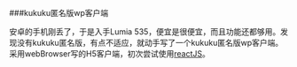 ###kukuku匿名版wp客户端

安卓的手机刚丢了，于是入手Lumia 535，便宜是很便宜，而且功能还都够用。发现没有kukuku匿名版，有点不适应，就动手写了一个kukuku匿名版wp客户端。  
采用webBrowser写的H5客户端，初次尝试使用[reactJS]()。
